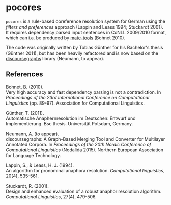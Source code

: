 pocores
=======

`pocores` is a rule-based coreference resolution system for German using the
*filters and preferences* approach (Lappin and Leass 1994; Stuckardt 2001).
It requires dependency parsed input sentences in CoNLL 2009/2010 format, which can i.a. be produced by [mate-tools](http://code.google.com/p/mate-tools/) (Bohnet 2010).

The code was originally written by Tobias Günther for his Bachelor's thesis (Günther 2011),
but has been heavily refactored and is now based on the
[discoursegraphs](https://github.com/arne-cl/discoursegraphs) library (Neumann, to appear).


References
----------

Bohnet, B. (2010).  
Very high accuracy and fast dependency parsing is not a contradiction. In *Proceedings of the 23rd International Conference on Computational Linguistics* (pp. 89-97). Association for Computational Linguistics.

Günther, T. (2011).  
Automatische Anaphernresolution im Deutschen: Entwurf und Implementierung. Bsc thesis. Universität Potsdam, Germany.

Neumann, A. (to appear).  
discoursegraphs: A Graph-Based Merging Tool and Converter for Multilayer Annotated Corpora. In *Proceedings of the 20th Nordic Conference of Computational Linguistics* (Nodalida 2015). Northern European Association for Language Technology.

Lappin, S., & Leass, H. J. (1994).  
An algorithm for pronominal anaphora resolution. *Computational linguistics*, 20(4), 535-561.

Stuckardt, R. (2001).  
Design and enhanced evaluation of a robust anaphor resolution algorithm. *Computational Linguistics*, 27(4), 479-506.
